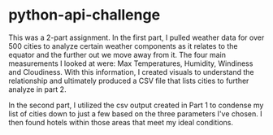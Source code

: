 # python-api-challenge

This was a 2-part assignment. In the first part, I pulled weather data for over 500 cities to analyze certain weather components as it relates to the equator and the further out we move away from it. The four main measurements I looked at were: Max Temperatures, Humidity, Windiness and Cloudiness. With this information, I created visuals to understand the relationship and ultimately produced a CSV file that lists cities to further analyze in part 2.

In the second part, I utilized the csv output created in Part 1 to condense my list of cities down to just a few based on the three parameters I've chosen. I then found hotels within those areas that meet my ideal conditions.